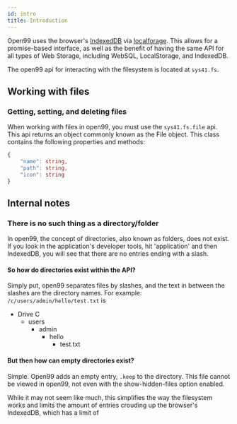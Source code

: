 ```yaml
---
id: intro
title: Introduction
---
```


Open99 uses the browser's [IndexedDB](https://developer.mozilla.org/en-US/docs/Web/API/IndexedDB_API) via [localforage](https://localforage.github.io/localForage/). This allows for a promise-based interface, as well as the benefit of having the same API for all types of Web Storage, including WebSQL, LocalStorage, and IndexedDB.  

The open99 api for interacting with the filesystem is located at `sys41.fs`.  

## Working with files
### Getting, setting, and deleting files
When working with files in open99, you must use the `sys41.fs.file` api. This api returns an object commonly known as the File object. This class contains the following properties and methods:  
```ts
{
    "name": string,
    "path": string,
    "icon": string
}
```

## Internal notes
### There is no such thing as a directory/folder
In open99, the concept of directories, also known as folders, does not exist. If you look in the application's developer tools, hit 'application' and then IndexedDB, you will see that there are no entries ending with a slash.  
#### So how do directories exist within the API?  
Simply put, open99 separates files by slashes, and the text in between the slashes are the directory names. For example:  
`/c/users/admin/hello/test.txt` is  
* Drive C
    * users
        * admin
            * hello
                * test.txt

#### But then how can empty directories exist?  
Simple. Open99 adds an empty entry, `.keep` to the directory. This file cannot be viewed in open99, not even with the show-hidden-files option enabled.  

While it may not seem like much, this simplifies the way the filesystem works and limits the amount of entries crouding up the browser's IndexedDB, which has a limit of 